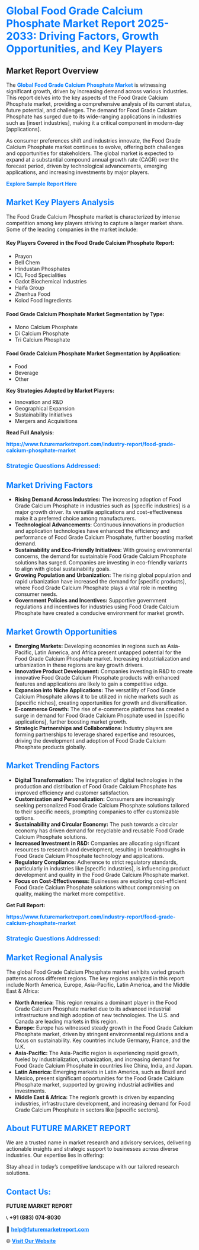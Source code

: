 <h1 style="color: #007BFF;">Global Food Grade Calcium Phosphate Market Report 2025-2033: Driving Factors, Growth Opportunities, and Key Players</h1>

<section id="overview">
<h2>Market Report Overview</h2>
<p>The <a href="https://www.futuremarketreport.com/industry-report/food-grade-calcium-phosphate-market" style="color: #007BFF; text-decoration: none;"><strong>Global Food Grade Calcium Phosphate Market</strong></a> is witnessing significant growth, driven by increasing demand across various industries. This report delves into the key aspects of the Food Grade Calcium Phosphate market, providing a comprehensive analysis of its current status, future potential, and challenges. The demand for Food Grade Calcium Phosphate has surged due to its wide-ranging applications in industries such as [insert industries], making it a critical component in modern-day [applications].</p>
<p>As consumer preferences shift and industries innovate, the Food Grade Calcium Phosphate market continues to evolve, offering both challenges and opportunities for stakeholders. The global market is expected to expand at a substantial compound annual growth rate (CAGR) over the forecast period, driven by technological advancements, emerging applications, and increasing investments by major players.</p>
</section>

<section id="overview">
<p><a href="https://www.futuremarketreport.com/request-sample/reportId=46841" style="color: #007BFF; text-decoration: none;"><strong>Explore Sample Report Here</strong></a></p>
</section>

<section id="key-players">
<h2 style="color: #007BFF;">Market Key Players Analysis</h2>
<p>The Food Grade Calcium Phosphate market is characterized by intense competition among key players striving to capture a larger market share. Some of the leading companies in the market include:</p>
<h4>Key Players Covered in the Food Grade Calcium Phosphate Report:</h4>
<ul><li>Prayon</li><li>Bell Chem</li><li>Hindustan Phosphates</li><li>ICL Food Specialities</li><li>Gadot Biochemical Industries</li><li>Haifa Group</li><li>Zhenhua Food</li><li>Kolod Food Ingredients</li></ul>
<h4>Food Grade Calcium Phosphate Market Segmentation by Type:</h4>
<ul><li>Mono Calcium Phosphate</li><li>Di Calcium Phosphate</li><li>Tri Calcium Phosphate</li></ul>

<h4>Food Grade Calcium Phosphate Market Segmentation by Application:</h4>
<ul><li>Food</li><li>Beverage</li><li>Other</li></ul>
<p><strong>Key Strategies Adopted by Market Players:</strong></p>
<ul>
<li>Innovation and R&D</li>
<li>Geographical Expansion</li>
<li>Sustainability Initiatives</li>
<li>Mergers and Acquisitions</li>
</ul>
</section>

<section>
<p><strong>Read Full Analysis: </strong></p><a href="https://www.futuremarketreport.com/industry-report/food-grade-calcium-phosphate-market" style="color: #007BFF; text-decoration: none;"><strong>https://www.futuremarketreport.com/industry-report/food-grade-calcium-phosphate-market</strong></a>
<h3 style="color: #007BFF;">Strategic Questions Addressed:</h3>
</section>

<section id="driving-factors">
<h2 style="color: #007BFF;">Market Driving Factors</h2>
<ul>
<li><strong>Rising Demand Across Industries:</strong> The increasing adoption of Food Grade Calcium Phosphate in industries such as [specific industries] is a major growth driver. Its versatile applications and cost-effectiveness make it a preferred choice among manufacturers.</li>
<li><strong>Technological Advancements:</strong> Continuous innovations in production and application technologies have enhanced the efficiency and performance of Food Grade Calcium Phosphate, further boosting market demand.</li>
<li><strong>Sustainability and Eco-Friendly Initiatives:</strong> With growing environmental concerns, the demand for sustainable Food Grade Calcium Phosphate solutions has surged. Companies are investing in eco-friendly variants to align with global sustainability goals.</li>
<li><strong>Growing Population and Urbanization:</strong> The rising global population and rapid urbanization have increased the demand for [specific products], where Food Grade Calcium Phosphate plays a vital role in meeting consumer needs.</li>
<li><strong>Government Policies and Incentives:</strong> Supportive government regulations and incentives for industries using Food Grade Calcium Phosphate have created a conducive environment for market growth.</li>
</ul>
</section>

<section id="growth-opportunities">
<h2 style="color: #007BFF;">Market Growth Opportunities</h2>
<ul>
<li><strong>Emerging Markets:</strong> Developing economies in regions such as Asia-Pacific, Latin America, and Africa present untapped potential for the Food Grade Calcium Phosphate market. Increasing industrialization and urbanization in these regions are key growth drivers.</li>
<li><strong>Innovative Product Development:</strong> Companies investing in R&D to create innovative Food Grade Calcium Phosphate products with enhanced features and applications are likely to gain a competitive edge.</li>
<li><strong>Expansion into Niche Applications:</strong> The versatility of Food Grade Calcium Phosphate allows it to be utilized in niche markets such as [specific niches], creating opportunities for growth and diversification.</li>
<li><strong>E-commerce Growth:</strong> The rise of e-commerce platforms has created a surge in demand for Food Grade Calcium Phosphate used in [specific applications], further boosting market growth.</li>
<li><strong>Strategic Partnerships and Collaborations:</strong> Industry players are forming partnerships to leverage shared expertise and resources, driving the development and adoption of Food Grade Calcium Phosphate products globally.</li>
</ul>
</section>

<section id="trending-factors">
<h2 style="color: #007BFF;">Market Trending Factors</h2>
<ul>
<li><strong>Digital Transformation:</strong> The integration of digital technologies in the production and distribution of Food Grade Calcium Phosphate has improved efficiency and customer satisfaction.</li>
<li><strong>Customization and Personalization:</strong> Consumers are increasingly seeking personalized Food Grade Calcium Phosphate solutions tailored to their specific needs, prompting companies to offer customizable options.</li>
<li><strong>Sustainability and Circular Economy:</strong> The push towards a circular economy has driven demand for recyclable and reusable Food Grade Calcium Phosphate solutions.</li>
<li><strong>Increased Investment in R&D:</strong> Companies are allocating significant resources to research and development, resulting in breakthroughs in Food Grade Calcium Phosphate technology and applications.</li>
<li><strong>Regulatory Compliance:</strong> Adherence to strict regulatory standards, particularly in industries like [specific industries], is influencing product development and quality in the Food Grade Calcium Phosphate market.</li>
<li><strong>Focus on Cost-Effectiveness:</strong> Businesses are exploring cost-efficient Food Grade Calcium Phosphate solutions without compromising on quality, making the market more competitive.</li>
</ul>
</section>

<section>
<p><strong>Get Full Report: </strong></p><a href="https://www.futuremarketreport.com/industry-report/food-grade-calcium-phosphate-market" style="color: #007BFF; text-decoration: none;"><strong>https://www.futuremarketreport.com/industry-report/food-grade-calcium-phosphate-market</strong></a>
<h3 style="color: #007BFF;">Strategic Questions Addressed:</h3>
</section>


<section id="regional-analysis">
<h2 style="color: #007BFF;">Market Regional Analysis</h2>
<p>The global Food Grade Calcium Phosphate market exhibits varied growth patterns across different regions. The key regions analyzed in this report include North America, Europe, Asia-Pacific, Latin America, and the Middle East & Africa:</p>
<ul>
<li><strong>North America:</strong> This region remains a dominant player in the Food Grade Calcium Phosphate market due to its advanced industrial infrastructure and high adoption of new technologies. The U.S. and Canada are leading markets in this region.</li>
<li><strong>Europe:</strong> Europe has witnessed steady growth in the Food Grade Calcium Phosphate market, driven by stringent environmental regulations and a focus on sustainability. Key countries include Germany, France, and the U.K.</li>
<li><strong>Asia-Pacific:</strong> The Asia-Pacific region is experiencing rapid growth, fueled by industrialization, urbanization, and increasing demand for Food Grade Calcium Phosphate in countries like China, India, and Japan.</li>
<li><strong>Latin America:</strong> Emerging markets in Latin America, such as Brazil and Mexico, present significant opportunities for the Food Grade Calcium Phosphate market, supported by growing industrial activities and investments.</li>
<li><strong>Middle East & Africa:</strong> The region’s growth is driven by expanding industries, infrastructure development, and increasing demand for Food Grade Calcium Phosphate in sectors like [specific sectors].</li>
</ul>
</section>

<footer>
<h2 style="color: #007BFF;">About FUTURE MARKET REPORT</h2>
<p>We are a trusted name in market research and advisory services, delivering actionable insights and strategic support to businesses across diverse industries. Our expertise lies in offering:</p>

<p>Stay ahead in today’s competitive landscape with our tailored research solutions.</p>

<h2 style="color: #007BFF;">Contact Us:</h2>
<p><strong>FUTURE MARKET REPORT</strong></p>
<p>📞 <strong>+91 (883) 074-8030</strong></p>
<p>📧 <strong><a href="mailto:help@futuremarketreport.com" style="color: #007BFF;">help@futuremarketreport.com</a></strong></p>
<p>🌐 <strong><a href="https://www.futuremarketreport.com/" style="color: #007BFF;">Visit Our Website</a></strong></p>
</footer>